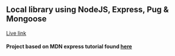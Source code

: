 ## Local library using NodeJS, Express, Pug & Mongoose
[Live link](https://express-locallibrary-mdn-tut.herokuapp.com/catalog)

#### Project based on MDN express tutorial found [here](https://developer.mozilla.org/en-US/docs/Learn/Server-side/Express_Nodejs/Tutorial_local_library_website)
